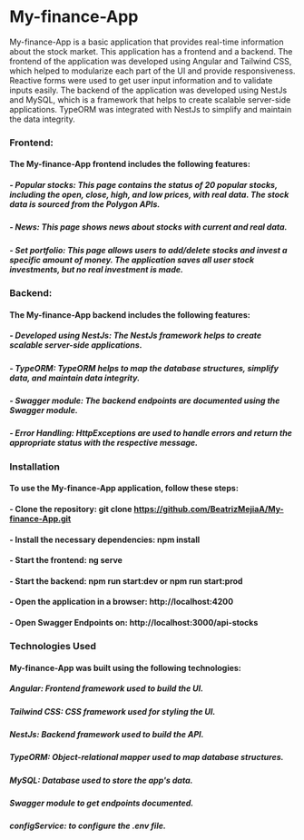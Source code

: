 # My-finance-App

My-finance-App is a basic application that provides real-time information about the stock market. This application has a frontend and a backend. 
The frontend of the application was developed using Angular and Tailwind CSS, which helped to modularize each part of the UI and provide responsiveness. 
Reactive forms were used to get user input information and to validate inputs easily. 
The backend of the application was developed using NestJs and MySQL, which is a framework that helps to create scalable server-side applications. 
TypeORM was integrated with NestJs to simplify and maintain the data integrity.

### Frontend:
#### The My-finance-App frontend includes the following features:

##### - Popular stocks: This page contains the status of 20 popular stocks, including the open, close, high, and low prices, with real data. The stock data is sourced from the Polygon APIs.
##### - News: This page shows news about stocks with current and real data.
##### - Set portfolio: This page allows users to add/delete stocks and invest a specific amount of money. The application saves all user stock investments, but no real investment is made.

### Backend:
#### The My-finance-App backend includes the following features:

##### - Developed using NestJs: The NestJs framework helps to create scalable server-side applications.
##### - TypeORM: TypeORM helps to map the database structures, simplify data, and maintain data integrity.
##### - Swagger module: The backend endpoints are documented using the Swagger module.
##### - Error Handling: HttpExceptions are used to handle errors and return the appropriate status with the respective message.


### Installation
#### To use the My-finance-App application, follow these steps:

#### - Clone the repository: git clone https://github.com/BeatrizMejiaA/My-finance-App.git
#### - Install the necessary dependencies: npm install
#### - Start the frontend: ng serve
#### - Start the backend: npm run start:dev or npm run start:prod
#### - Open the application in a browser: http://localhost:4200
#### - Open Swagger Endpoints on: http://localhost:3000/api-stocks

### Technologies Used
#### My-finance-App was built using the following technologies:

##### Angular: Frontend framework used to build the UI.
##### Tailwind CSS: CSS framework used for styling the UI.
##### NestJs: Backend framework used to build the API.
##### TypeORM: Object-relational mapper used to map database structures.
##### MySQL: Database used to store the app's data.
##### Swagger module to get endpoints documented.
##### configService: to configure the .env file.
